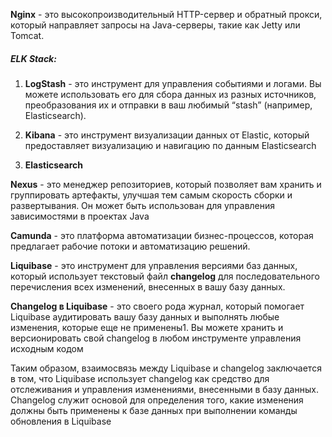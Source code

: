 **Nginx** - это высокопроизводительный HTTP-сервер и обратный прокси,  который направляет запросы на Java-серверы, такие как Jetty или Tomcat.

##### **ELK Stack**:

1. **LogStash** - это инструмент для управления событиями и логами. Вы можете использовать его для сбора данных из разных источников, преобразования их и отправки в ваш любимый “stash” (например, Elasticsearch).

2. **Kibana** - это инструмент визуализации данных от Elastic, который предоставляет визуализацию и навигацию по данным Elasticsearch

3. **Elasticsearch**

**Nexus** - это менеджер репозиториев, который позволяет вам хранить и группировать артефакты, улучшая тем самым скорость сборки и развертывания. Он может быть использован для управления зависимостями в проектах Java

**Camunda** - это платформа автоматизации бизнес-процессов, которая предлагает рабочие потоки и автоматизацию решений.

**Liquibase** - это инструмент для управления версиями баз данных, который использует текстовый файл **changelog** для последовательного перечисления всех изменений, внесенных в вашу базу данных.

**Changelog в Liquibase** - это своего рода журнал, который помогает Liquibase аудитировать вашу базу данных и выполнять любые изменения, которые еще не применены1. Вы можете хранить и версионировать свой changelog в любом инструменте управления исходным кодом

Таким образом, взаимосвязь между Liquibase и changelog заключается в том, что Liquibase использует changelog как средство для отслеживания и управления изменениями, внесенными в базу данных. Changelog служит основой для определения того, какие изменения должны быть применены к базе данных при выполнении команды обновления в Liquibase